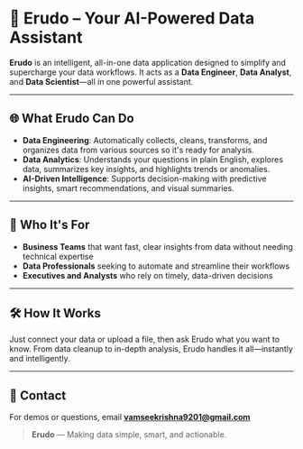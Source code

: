 # 🤖 Erudo – Your AI-Powered Data Assistant

**Erudo** is an intelligent, all-in-one data application designed to simplify and supercharge your data workflows. It acts as a **Data Engineer**, **Data Analyst**, and **Data Scientist**—all in one powerful assistant.

---

## 🌐 What Erudo Can Do

- **Data Engineering**: Automatically collects, cleans, transforms, and organizes data from various sources so it's ready for analysis.  
- **Data Analytics**: Understands your questions in plain English, explores data, summarizes key insights, and highlights trends or anomalies.  
- **AI-Driven Intelligence**: Supports decision-making with predictive insights, smart recommendations, and visual summaries.

---

## 👥 Who It's For

- **Business Teams** that want fast, clear insights from data without needing technical expertise  
- **Data Professionals** seeking to automate and streamline their workflows  
- **Executives and Analysts** who rely on timely, data-driven decisions

---

## 🛠 How It Works

Just connect your data or upload a file, then ask Erudo what you want to know. From data cleanup to in-depth analysis, Erudo handles it all—instantly and intelligently.

---

## 📩 Contact

For demos or questions, email **vamseekrishna9201@gmail.com**

> **Erudo** — Making data simple, smart, and actionable.
